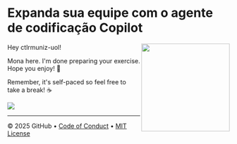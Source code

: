 # Expanda sua equipe com o agente de codificação Copilot

<img src="https://octodex.github.com/images/Professortocat_v2.png" align="right" height="200px" />

Hey ctlrmuniz-uol!

Mona here. I'm done preparing your exercise. Hope you enjoy! 💚

Remember, it's self-paced so feel free to take a break! ☕️

[![](https://img.shields.io/badge/Go%20to%20Exercise-%E2%86%92-1f883d?style=for-the-badge&logo=github&labelColor=197935)](https://github.com/ctlrmuniz-uol/java-copilot-code-agent/issues/1)

---

&copy; 2025 GitHub &bull; [Code of Conduct](https://www.contributor-covenant.org/version/2/1/code_of_conduct/code_of_conduct.md) &bull; [MIT License](https://gh.io/mit)

